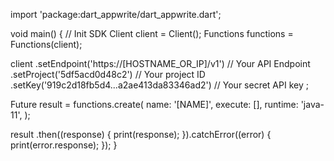 import 'package:dart_appwrite/dart_appwrite.dart';

void main() { // Init SDK
  Client client = Client();
  Functions functions = Functions(client);

  client
    .setEndpoint('https://[HOSTNAME_OR_IP]/v1') // Your API Endpoint
    .setProject('5df5acd0d48c2') // Your project ID
    .setKey('919c2d18fb5d4...a2ae413da83346ad2') // Your secret API key
  ;

  Future result = functions.create(
    name: '[NAME]',
    execute: [],
    runtime: 'java-11',
  );

  result
    .then((response) {
      print(response);
    }).catchError((error) {
      print(error.response);
  });
}